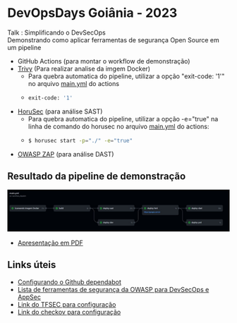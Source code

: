 # DevOpsDays Goiânia - 2023

Talk : Simplificando o DevSecOps <br>
Demonstrando como aplicar ferramentas de segurança Open Source em um pipeline <br>

* GitHub Actions (para montar o workflow de demonstração)
* [Trivy](https://github.com/aquasecurity/trivy) (Para realizar analise da imgem Docker)
  * Para quebra automatica do pipeline, utilizar a opção "exit-code: '1'" no arquivo [main.yml](https://github.com/crypto-br/DevOpsDays_Goiania/blob/main/.github/workflows/main.yml) do actions
  * ```sh
    exit-code: '1'
    ```
* [HoruSec](https://horusec.io/site/) (para análise SAST)
  * Para quebra automatica do pipeline, utilizar a opção  -e="true" na linha de comando do horusec no arquivo [main.yml](https://github.com/crypto-br/DevOpsDays_Goiania/blob/main/.github/workflows/main.yml) do actions:
  * ```sh
    $ horusec start -p="./" -e="true"
    ```
* [OWASP ZAP](https://github.com/zaproxy/zaproxy/) (para análise DAST)

## Resultado da pipeline de demonstração

![Resultado da pipeline do LAB](https://github.com/crypto-br/DevOpsDays_Goiania/blob/main/assets/resultpipeline.jpg)

* [Apresentação em PDF]()

## Links úteis
* [Configurando o Github dependabot](https://docs.github.com/pt/code-security/dependabot/dependabot-alerts/configuring-dependabot-alerts)
* [Lista de ferramentas de segurança da OWASP para DevSecOps e AppSec](https://owasp.org/www-community/Free_for_Open_Source_Application_Security_Tools)
* [Link do TFSEC para configuração](https://aquasecurity.github.io/tfsec/v0.63.1/getting-started/installation/)
* [Link do checkov para configuração](https://www.checkov.io/2.Basics/Installing%20Checkov.html) 
